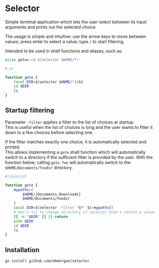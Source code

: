 Selector
========

Simple terminal application which lets the user select
between its input arguments and prints out the selected
choice.

The usage is simple and intuitive: use the arrow keys to
move between values; press enter to select a value;
type `/` to start filtering.

Intended to be used in shell functions and aliases, such as:

```Zsh
alias goto='cd $(selector $HOME/*)'

# or

function goto {
	local DIR=$(selector $HOME/*)/$1
	cd $DIR
	ls
}
```

Startup filtering
-----------------

Parameter `-filter` applies a filter to the list of choices
at startup.  
This is useful when the list of choices is long and the user
wants to filter it down to a few choices before selecting
one.

If the filter matches exactly one choice, it is
automatically selected and printed.  
This allows implementing a `goto` shell function which will
automatically switch to a directory if the sufficient filter
is provided by the user. With the function below,
calling `goto foo` will automatically switch to
the `$HOME/Documents/foodir` directory.

```Zsh
#!/bin/zsh

function goto {
	mypaths=(
		$HOME/{Documents,Downloads}
		$HOME/Documents/foodir
	)
	local DIR=$(selector -filter "$*" ${=mypaths})
	# Don't try to change directory if selector didn't return a value
	[[ -n "$DIR" ]] || return
	echo $DIR
	cd $DIR
	ls
}
```

Installation
------------

```
go install github.com/mhmorgan/selector
```
